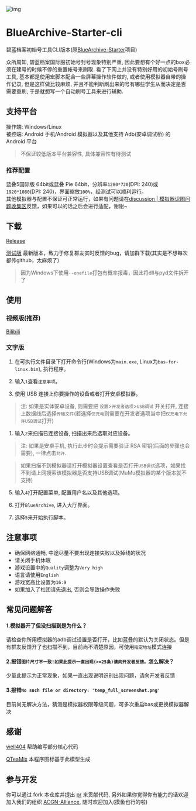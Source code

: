 ![img](https://socialify.git.ci/ACGN-Alliance/BlueArchive-Starter-cli/image?description=1&font=Jost&forks=1&issues=1&language=1&logo=https%3A%2F%2Fcdnimg.gamekee.com%2Fimages%2Fwww%2F1596521281115_38919084.png&name=1&owner=1&pattern=Floating%20Cogs&pulls=1&stargazers=1&theme=Light)

# BlueArchive-Starter-cli

<!-- <tr>
<td>

![Static Badge](https://img.shields.io/badge/769521861-brightgreen?label=QQ%20Group)
</td>
<td>

![Python Version from PEP 621 TOML](https://img.shields.io/python/required-version-toml?tomlFilePath=https%3A%2F%2Fraw.githubusercontent.com%2FACGN-Alliance%2FBlueArchive-Starter-cli%2Ffeature-2%2Fpyproject.toml)
</td>

![Static Badge](https://img.shields.io/badge/1.0.3-green?label=latest)
</tr> -->

碧蓝档案初始号工具CLI版本(原[BlueArchive-Starter](https://github.com/ACGN-Alliance/BlueArchive-Starter)项目)  

众所周知, 碧蓝档案国际服初始号封号现象特别严重, 因此要想有个好一点的box必须在建号的时候不停的重置帐号来刷取.
看了下网上并没有特别好用的初始号刷号工具, 基本都是使用宏脚本配合一些屏幕操作软件做的, 或者使用模拟器自带的操作记录, 
但是这样做比较麻烦, 并且不能判断刷出来的号有哪些学生从而决定是否需要重刷, 于是就想写一个自动刷号工具来进行辅助.

## 支持平台
操作端: Windows/Linux  
被控端: Android 手机/Android 模拟器以及其他支持 Adb(安卓调试桥) 的 Android 平台
> 不保证较低版本平台兼容性, 具体兼容性有待测试

### 推荐配置
蓝叠5国际版 64bit或蓝叠 Pie 64bit，分辨率`1280*720`(DPI: 240)或`1920*1080`(DPI: 240)，界面缩放`100%`，经测试可以顺利运行。  
其他模拟器与配置不保证可正常运行，如果有问题请在[discussion | 模拟器识图问题收集区](https://github.com/ACGN-Alliance/BlueArchive-Starter-cli/issues/13)反馈，如果可以的话之后会进行适配，谢谢~

## 下载
[Release](https://github.com/ACGN-Alliance/BlueArchive-Starter-cli/releases)

[测试版]() 最新版本，致力于修复群友实时反馈的bug，请加群下载(其实是不想每次都传github，太麻烦了)

> 因为Windows下使用`--onefile`打包有概率报毒，因此将dll与pyd文件拆开了

## 使用
### 视频版(推荐)
[Bilibili](https://www.bilibili.com/video/BV1ku4y1z71F/)

### 文字版
1. 在可执行文件目录下打开命令行(Windows为`main.exe`, Linux为`bas-for-linux.bin`), 执行程序。

2. 输入`1`查看`注意事项`。
   
3. 使用 USB 连接上你要操作的设备或者打开安卓模拟器。
> 注: 如果是实体安卓设备, 则需要把 `设置`>`开发者选项`>`USB调试` 开关打开, 连接上数据线后选择`传输文件`(若选择`仅充电`则需要在开发者选项当中把`仅充电下允许USB调试`打开)

1. 输入`2`来扫描已连接设备, 扫描出来后选取对应设备。
> 注: 如果是安卓手机, 执行此步时会提示需要验证 RSA 密钥(后面的步骤也会需要), 一律点击`允许`.

> 如果扫描不到模拟器请打开模拟器设置查看是否打开`USB调试`选项，如果找不到请上网搜索该模拟器是否支持USB调试(MuMu模拟器的某个版本就不支持)

5. 输入`4`打开配置菜单, 配置用户名以及其他选项。 

6. 打开`BlueArchive`, 进入大厅界面。

7. 选择`5`来开始执行脚本。

## 注意事项
- 确保网络通畅, 中途尽量不要出现连接失败以及掉线的状况
- 请关闭手机休眠
- 游戏设置中的`Quality`调整为`Very high`
- 语言请使用`English`
- 游戏宽高比设置为`16:9`
- 如果加入了社团请先退出, 否则会导致操作失败

## 常见问题解答
#### 1.模拟器开了但没扫描到是为什么？  
请检查你所用模拟器的adb调试设置是否打开，比如蓝叠的默认为关闭状态。但是有群友反馈开了也扫描不到，目前尚不清楚原因，可使用`指定地址`模式连接

#### 2.报错`图片尺寸不一致!如果此提示一直出现(>=25条)请向开发者反馈。`怎么解决？
少量此提示为正常现象，如果一直出现说明识别出现问题，请向开发者反馈

#### 3.报错`No such file or directory: 'temp_full_screenshot.png'`
目前尚无解决方法，猜测是模拟器权限等级问题，可多次重启bas或更换模拟器解决

## 感谢
[well404](https://github.com/Well2333) 帮助编写部分核心代码

[QTeaMix](https://tusiart.com/models/616971961895099597) 本程序图标基于此模型生成

## 参与开发
你可以通过 fork 本仓库并提出 [pr](https://github.com/ACGN-Alliance/BlueArchive-Starter/pulls) 来贡献代码, 另外如果你觉得你有能力的话欢迎加入我们的组织 [ACGN-Alliance](https://github.com/ACGN-Alliance), 随时欢迎加入(摸鱼也行的啦)